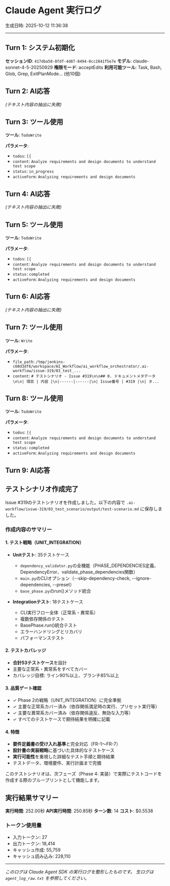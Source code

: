 # Claude Agent 実行ログ

生成日時: 2025-10-12 11:36:38

---

## Turn 1: システム初期化

**セッションID**: `417dba50-8fdf-4d87-8494-0cc2841f5e7e`
**モデル**: claude-sonnet-4-5-20250929
**権限モード**: acceptEdits
**利用可能ツール**: Task, Bash, Glob, Grep, ExitPlanMode... (他10個)

## Turn 2: AI応答

*(テキスト内容の抽出に失敗)*

## Turn 3: ツール使用

**ツール**: `TodoWrite`

**パラメータ**:
- `todos`: `[{`
- `content`: `Analyze requirements and design documents to understand test scope`
- `status`: `in_progress`
- `activeForm`: `Analyzing requirements and design documents`

## Turn 4: AI応答

*(テキスト内容の抽出に失敗)*

## Turn 5: ツール使用

**ツール**: `TodoWrite`

**パラメータ**:
- `todos`: `[{`
- `content`: `Analyze requirements and design documents to understand test scope`
- `status`: `completed`
- `activeForm`: `Analyzing requirements and design documents`

## Turn 6: AI応答

*(テキスト内容の抽出に失敗)*

## Turn 7: ツール使用

**ツール**: `Write`

**パラメータ**:
- `file_path`: `/tmp/jenkins-c60d3df6/workspace/AI_Workflow/ai_workflow_orchestrator/.ai-workflow/issue-319/03_test_...`
- `content`: `# テストシナリオ - Issue #319\n\n## 0. ドキュメントメタデータ\n\n| 項目 | 内容 |\n|------|------|\n| Issue番号 | #319 |\n| タ...`

## Turn 8: ツール使用

**ツール**: `TodoWrite`

**パラメータ**:
- `todos`: `[{`
- `content`: `Analyze requirements and design documents to understand test scope`
- `status`: `completed`
- `activeForm`: `Analyzing requirements and design documents`

## Turn 9: AI応答

## テストシナリオ作成完了

Issue #319のテストシナリオを作成しました。以下の内容で `.ai-workflow/issue-319/03_test_scenario/output/test-scenario.md` に保存しました。

### 作成内容のサマリー

#### 1. テスト戦略（UNIT_INTEGRATION）
- **Unitテスト**: 35テストケース
  - `dependency_validator.py`の全機能（PHASE_DEPENDENCIES定義、DependencyError、validate_phase_dependencies関数）
  - `main.py`のCLIオプション（--skip-dependency-check, --ignore-dependencies, --preset）
  - `base_phase.py`のrun()メソッド統合

- **Integrationテスト**: 18テストケース
  - CLI実行フロー全体（正常系・異常系）
  - 複数依存関係のテスト
  - BasePhase.run()統合テスト
  - エラーハンドリングとリカバリ
  - パフォーマンステスト

#### 2. テストカバレッジ
- **合計53テストケース**を設計
- 主要な正常系・異常系をすべてカバー
- カバレッジ目標: ライン90%以上、ブランチ85%以上

#### 3. 品質ゲート確認
- ✓ Phase 2の戦略（UNIT_INTEGRATION）に完全準拠
- ✓ 主要な正常系カバー済み（依存関係満足時の実行、プリセット実行等）
- ✓ 主要な異常系カバー済み（依存関係違反、無効な入力等）
- ✓ すべてのテストケースで期待結果を明確に記載

#### 4. 特徴
- **要件定義書の受け入れ基準**と完全対応（FR-1〜FR-7）
- **設計書の実装戦略**に基づいた具体的なテストケース
- **実行可能性**を重視した詳細なテスト手順と期待結果
- テストデータ、環境要件、実行計画まで完備

このテストシナリオは、次フェーズ（Phase 4: 実装）で実際にテストコードを作成する際のブループリントとして機能します。

## 実行結果サマリー

**実行時間**: 252.00秒
**API実行時間**: 250.85秒
**ターン数**: 14
**コスト**: $0.5538

### トークン使用量
- 入力トークン: 27
- 出力トークン: 18,414
- キャッシュ作成: 55,759
- キャッシュ読み込み: 228,110

---

*このログは Claude Agent SDK の実行ログを整形したものです。*
*生ログは `agent_log_raw.txt` を参照してください。*